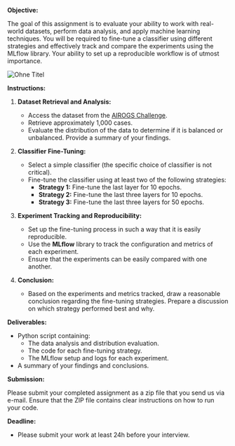 **Objective:**

The goal of this assignment is to evaluate your ability to work with real-world datasets, perform data analysis, and apply machine learning techniques. You will be required to fine-tune a classifier using different strategies and effectively track and compare the experiments using the MLflow library. Your ability to set up a reproducible workflow is of utmost importance.

![Ohne Titel](https://user-images.githubusercontent.com/2522480/149497318-fe47c02c-696a-4cb5-8841-2dbe6785029d.png)

**Instructions:**

1. **Dataset Retrieval and Analysis:**
   - Access the dataset from the [AIROGS Challenge](https://airogs.grand-challenge.org/).
   - Retrieve approximately 1,000 cases.
   - Evaluate the distribution of the data to determine if it is balanced or unbalanced. Provide a summary of your findings.

2. **Classifier Fine-Tuning:**
   - Select a simple classifier (the specific choice of classifier is not critical).
   - Fine-tune the classifier using at least two of the following strategies:
     - **Strategy 1:** Fine-tune the last layer for 10 epochs.
     - **Strategy 2:** Fine-tune the last three layers for 10 epochs.
     - **Strategy 3:** Fine-tune the last three layers for 50 epochs.

3. **Experiment Tracking and Reproducibility:**
   - Set up the fine-tuning process in such a way that it is easily reproducible.
   - Use the **MLflow** library to track the configuration and metrics of each experiment.
   - Ensure that the experiments can be easily compared with one another.

4. **Conclusion:**
   - Based on the experiments and metrics tracked, draw a reasonable conclusion regarding the fine-tuning strategies. Prepare a discussion on which strategy performed best and why.

**Deliverables:**

- Python script containing:
  - The data analysis and distribution evaluation.
  - The code for each fine-tuning strategy.
  - The MLflow setup and logs for each experiment.
- A summary of your findings and conclusions.

**Submission:**

Please submit your completed assignment as a zip file that you send us via e-mail. Ensure that the ZIP file contains clear instructions on how to run your code.

**Deadline:**
- Please submit your work at least 24h before your interview.
